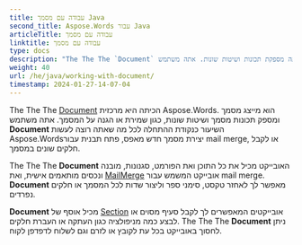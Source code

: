```yaml
---
title: עבודה עם מסמך Java
second_title: Aspose.Words עבור Java
articleTitle: עבודה עם מסמך
linktitle: עבודה עם מסמך
type: docs
description: "The The The `Document` הכיתה מספקת תכונות ושיטות שונות. אתה משתמש `Document` השיעור כנקודת ההתחלה לכל מה שאתה רוצה לעשות Aspose.Words עבור Java. The The The `Document` ניתן להציל את האובייקט לקובץ או לזרם וגם לשלוח לדפדפן."
weight: 40
url: /he/java/working-with-document/
timestamp: 2024-01-27-14-07-04
---
```


The The The [Document](https://reference.aspose.com/words/java/com.aspose.words/document/) הכיתה היא מרכזית Aspose.Words. הוא מייצג מסמך ומספק תכונות מסמך ושיטות שונות, כגון שמירת או הגנה על המסמך. אתה משתמש **Document** השיעור כנקודת ההתחלה לכל מה שאתה רוצה לעשות Aspose.Wordsיצירת מסמך חדש מאפס, פתח תבנית עבור mail merge, או לקבל חלקים שונים במסמך.

The The The **Document** האובייקט מכיל את כל התוכן ואת הפורמט, סגנונות, מובנה ונכסים מותאמים אישית, ואת [MailMerge](https://reference.aspose.com/words/java/com.aspose.words/mailmerge/) אובייקט המשמש עבור mail merge. **Document** מאפשר לך לאחזר טקסט, סימני ספר וליצור שדות לכל המסמך או חלקים נפרדים.

**Document** מכיל אוסף של [Section](https://reference.aspose.com/words/java/com.aspose.words/section/) אובייקטים המאפשרים לך לקבל סעיף מסוים או לבצע כמה מניפולציה כגון העתקה או העברת חלקים. The The The **Document** ניתן לחסוך באובייקט בכל עת לקובץ או לזרם וגם לשלוח לדפדפן לקוח.
